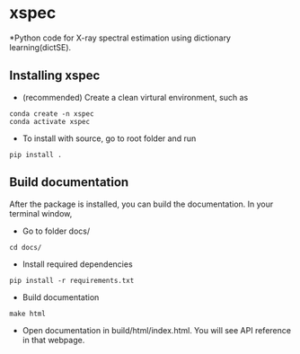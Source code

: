# xspec

*Python code for X-ray spectral estimation using dictionary learning(dictSE).


## Installing xspec

- (recommended) Create a clean virtural environment, such as

```
conda create -n xspec
conda activate xspec
```

- To install with source, go to root folder and run

```
pip install .
```



## Build documentation
After the package is installed, you can build the documentation.
In your terminal window, 
- Go to folder docs/
```
cd docs/
```
- Install required dependencies
```
pip install -r requirements.txt
```
- Build documentation
```
make html
```
- Open documentation in build/html/index.html. You will see API reference in that webpage.


